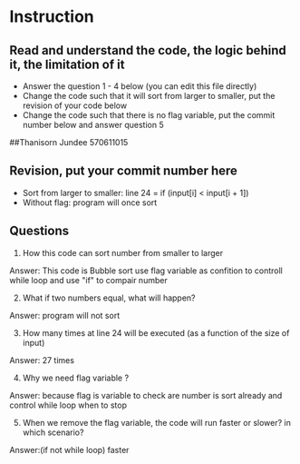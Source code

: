 ﻿# Instruction

## Read and understand the code, the logic behind it, the limitation of it
* Answer the question 1 - 4 below (you can edit this file directly)
* Change the code such that it will sort from larger to smaller, put the revision of your code below
* Change the code such that there is no flag variable, put the commit number below and answer question 5 


##Thanisorn Jundee 570611015
## Revision, put your commit number here
* Sort from larger to smaller: line 24 = if (input[i] < input[i + 1])
* Without flag: program will once sort 

## Questions
1. How this code can sort number from smaller to larger
 
Answer: This code is Bubble sort use flag variable as confition to controll while loop and use "if" to compair number

2. What if two numbers equal, what will happen? 

Answer: program will not sort

3. How many times at line 24 will be executed (as a function of the size of input) 

Answer: 27 times

4. Why we need flag variable ? 

Answer: because flag is variable to check are number is sort already and control while loop when to stop

5. When we remove the flag variable, the code will run faster or slower? in which scenario? 

Answer:(if not while loop) faster